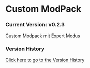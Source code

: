 # Custom ModPack

### Current Version: v0.2.3

Custom Modpack mit Expert Modus

### Version History

[Click here to go to the Version History](VERSIONS.md)
